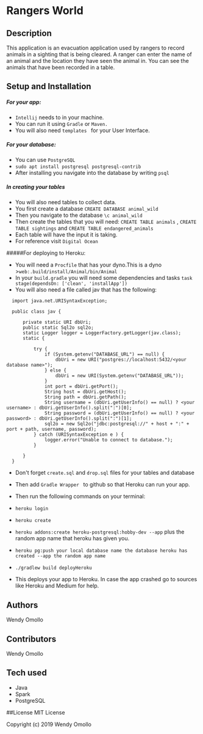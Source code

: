 # Rangers World

## Description
This application is an evacuation application used by rangers to record animals in a sighting that is being cleared.
A ranger can enter the name of an animal and the location they have seen the animal in.
You can see the animals that have been recorded in a table.

## Setup and Installation
##### For your app:
* ``Intellij`` needs to in your machine.
* You can run it using ``Gradle`` or ``Maven.``
* You will also need ``templates `` for your User Interface.
##### For your database:
* You can use ``PostgreSQL``
* ``sudo apt install postgresql postgresql-contrib``
* After installing you navigate into the database by writing ``psql``
##### In creating your tables
* You will also need tables to collect data.
* You first create a database ``CREATE DATABASE animal_wild``
* Then you navigate to the database ``\c animal_wild``
* Then create the tables that you will need:
``CREATE TABLE animals`` , ``CREATE TABLE sightings`` and ``CREATE TABLE endangered_animals``
* Each table will have the input it is taking.
* For reference visit ``Digital Ocean``

#####For deploying to Heroku:
* You will need a ``Procfile`` that has your dyno.This is a dyno >``web:.build/install/Animal/bin/Animal``
* In your ``build.gradle`` you will need some dependencies and tasks
``task stage(dependsOn: ['clean', 'installApp'])``
* You will also need a file called jav that has the following:

```import java.net.URI;
  import java.net.URISyntaxException;
  
  public class jav {
  
      private static URI dbUri;
      public static Sql2o sql2o;
      static Logger logger = LoggerFactory.getLogger(jav.class);
      static {
  
          try {
              if (System.getenv("DATABASE_URL") == null) {
                  dbUri = new URI("postgres://localhost:5432/<your database name>");
              } else {
                  dbUri = new URI(System.getenv("DATABASE_URL"));
              }
              int port = dbUri.getPort();
              String host = dbUri.getHost();
              String path = dbUri.getPath();
              String username = (dbUri.getUserInfo() == null) ? <your username> : dbUri.getUserInfo().split(":")[0];
              String password = (dbUri.getUserInfo() == null) ? <your password> : dbUri.getUserInfo().split(":")[1];
              sql2o = new Sql2o("jdbc:postgresql://" + host + ":" + port + path, username, password);
          } catch (URISyntaxException e ) {
              logger.error("Unable to connect to database.");
          }
  
      }
  }
```
* Don't forget ``create.sql`` and ``drop.sql`` files for your tables and database
* Then add ``Gradle Wrapper `` to github so that Heroku can run your app.
* Then run the following commands on your terminal:
* ``heroku login``
* ``heroku create``
* ``heroku addons:create heroku-postgresql:hobby-dev --app`` plus the random app name that heroku has given you.
* ``heroku pg:push your local database name the database heroku has created --app the random app name``
* ``./gradlew build deployHeroku``

* This deploys your app to Heroku.
In case the app crashed go to sources like Heroku and Medium for help.

## Authors
Wendy Omollo

## Contributors
Wendy Omollo

## Tech used
* Java
* Spark
* PostgreSQL

##License
MIT License

Copyright (c) 2019 Wendy Omollo
